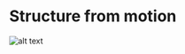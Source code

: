 # Structure from motion
![alt text](https://user-images.githubusercontent.com/64839751/120065258-a5796a80-c070-11eb-9234-85c1a6188570.png)
